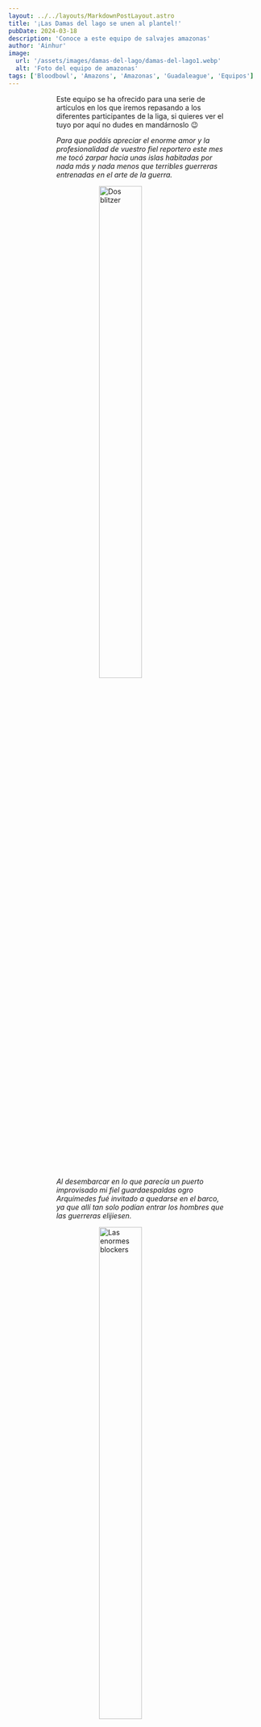 ```yaml
---
layout: ../../layouts/MarkdownPostLayout.astro
title: '¡Las Damas del lago se unen al plantel!'
pubDate: 2024-03-18
description: 'Conoce a este equipo de salvajes amazonas'
author: 'Ainhur'
image:
  url: '/assets/images/damas-del-lago/damas-del-lago1.webp'
  alt: 'Foto del equipo de amazonas'
tags: ['Bloodbowl', 'Amazons', 'Amazonas', 'Guadaleague', 'Equipos']
---
```


Este equipo se ha ofrecido para una serie de artículos en los que iremos repasando a los diferentes participantes de la liga, si quieres ver el tuyo por aquí no dudes en mandárnoslo 😉

_Para que podáis apreciar el enorme amor y la profesionalidad de vuestro fiel reportero este mes me tocó zarpar hacia unas islas habitadas por nada más y nada menos que terribles guerreras entrenadas en el arte de la guerra._

![Dos blitzer](/assets/images/damas-del-lago/damas-del-lago2.webp)

_Al desembarcar en lo que parecía un puerto improvisado mi fiel guardaespaldas ogro Arquímedes fué invitado a quedarse en el barco, ya que allí tan solo podían entrar los hombres que las guerreras elijiesen._

![Las enormes blockers](/assets/images/damas-del-lago/damas-del-lago3.webp)

_La impoluta y minimalista arquitectura de la ciudad y su completo orden eran de una belleza indescriptible, por eso fué tan llamativo el "estadio": Un sencillo campo de tierra delimitado por tan solo unos tocones unidos por cuerdas._

_Allí Esther, su entrenadora me comentaba que el bloodbowl no era un deporte muy popular entre las amazonas de aquella isla, y esta era la primera vez que decidían formar un equipo y salir a competir contra otras... subespecies._

![La lanzadora](/assets/images/damas-del-lago/damas-del-lago4.webp)

_La conversación se vió interrumpida cuando Loki, que estaba practicando contra unos esclavos encadenados lanzó un grito mientras cargaba, acabando con el esclavo en el suelo mientras uno de los sencillos tocones adornaba ahora su pecho._

_La penetrante carcajada que siguió al impune asesinato me acompañará, me temo, durante muchas noches..._

_Escribo estas líneas mientras abandono la isla con Arquímedes remando lo más deprisa posible_

_Siempre vuestro, Grumel, redactor deportivo del ArriacaNews_

Con cualquier problema o pregunta no dudéis en mandarnos un correo a [guadabowl@gmail.com](mailto:guadabowl@gmail.com), contactar con nosotros por [instagram](https://www.instagram.com/guadabowl/), o preguntar en Júpiter

<style>
     table {
      display:block;
      max-width:600px;
      overflow-x:auto;
    }
    td,th {
      border: 1px solid #fff;
    }
    table,td {
      padding: 0.5em;
    }
    a {
      color: red;
      text-decoration: none;
    }
    img{
      width:100%
    }
    @media screen and (min-width: 636px) {
      table {
        max-width:100%;
        overflow-x:auto
      }
      img {
        width:50%;
        margin-left:25%;
      }

      img.big {
        width:100%;
      }

      h2,h3 {
        padding:0em 5em 0em 5em;
      }
      ul,li{
        margin-left: 3em;
        list-style:none;
      }
      h1 {
        text-align: center;
      }
      p {
        padding:0em 5em 0em 5em;
      }
      p {
        max-width: 90%;
        margin-left: 5%;
      }
    }
</style>
